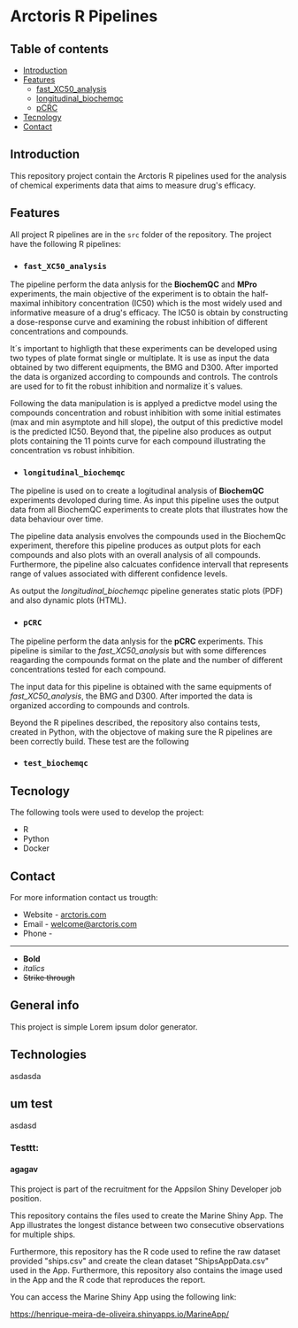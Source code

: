 # Arctoris R Pipelines

## Table of contents
* [Introduction](#introduction)
* [Features](#features)
  * [fast_XC50_analysis](#fast_XC50_analysis)
  * [longitudinal_biochemqc](#longitudinal_biochemqc)
  * [pCRC](#pCRC)
* [Tecnology](#tecnology)
* [Contact](#contact)

## Introduction

This repository project contain the Arctoris R pipelines used for the analysis of chemical experiments data that aims to measure drug's efficacy. 

## Features

All project R pipelines are in the ```src``` folder of the repository. The project have the following R pipelines:

*  ### ```fast_XC50_analysis``` <a name="fast_XC50_analysis"></a>

The pipeline perform the data anlysis for the **BiochemQC** and **MPro** experiments, the main objective of the experiment is to obtain the half-maximal inhibitory concentration (IC50) which is the most widely used and informative measure of a drug's efficacy. The IC50 is obtain by constructing a dose-response curve and examining the robust inhibition of different concentrations and compounds. 

It´s important to highligth that these experiments can be developed using two types of plate format single or multiplate. It is use as input the data obtained by two different equipments, the BMG and D300. After imported the data is organized according to compounds and controls. The controls are used for to fit the robust inhibition and normalize it´s values. 

Following the data manipulation is is applyed a predictve model using the compounds concentration and robust inhibition with some initial estimates (max and min asymptote and hill slope), the output of this predictive model is the predicted IC50. Beyond that, the pipeline also produces as output plots containing the 11 points curve for each compound illustrating the concentration vs robust inhibition. 

* ### ```longitudinal_biochemqc``` <a name="longitudinal_biochemqc"></a>

 The pipeline is used on to create a logitudinal analysis of **BiochemQC** experiments devoloped during time. As input this pipeline uses the output data from all BiochemQC  experiments to create plots that illustrates how the data behaviour over time.

 The pipeline data analysis envolves the compounds used in the BiochemQc experiment, therefore this pipeline produces as output plots for each compounds and also plots with an    overall analysis of all compounds. Furthermore, the pipeline also calcuates confidence intervall that represents range of values associated with different confidence levels.

 As output the *longitudinal_biochemqc* pipeline generates static plots (PDF) and also dynamic plots (HTML).

* ### ```pCRC``` <a name="pCRC"></a>

The pipeline perform the data anlysis for the **pCRC** experiments. This pipeline is similar to the *fast_XC50_analysis* but with some differences reagarding the compounds format on the plate and the number of different concentrations tested for each compound. 

The input data for this pipeline is obtained with the same equipments of *fast_XC50_analysis*, the BMG and D300. After imported the data is organized according to compounds and controls.

Beyond the R pipelines described, the repository also contains tests, created in Python, with the objectove of making sure the R pipelines are been correctly build. These test are the following

* ### ```test_biochemqc```



## Tecnology

The following tools were used to develop the project:

* R
* Python
* Docker

## Contact

For more information contact us trougth:

* Website - [arctoris.com](https://www.arctoris.com/)
* Email - welcome@arctoris.com
* Phone -


-----------------------------------------------------------------------------












- **Bold**
- _italics_
- ~~Strike through~~

## General info
This project is simple Lorem ipsum dolor generator.

## Technologies

asdasda

## um test

asdasd

### Testtt:

#### agagav

This project is part of the recruitment for the Appsilon Shiny Developer job position.

This repository contains the files used to create the Marine Shiny App. The App illustrates the longest distance between two consecutive observations for multiple ships.

Furthermore, this repository has the R code used to refine the raw dataset provided "ships.csv" and create the clean dataset "ShipsAppData.csv" used in the App. Furthermore, this repository also contains the image used in the App and the R code that reproduces the report.

You can access the Marine Shiny App using the following link: 

https://henrique-meira-de-oliveira.shinyapps.io/MarineApp/
